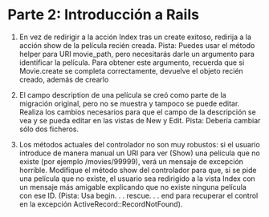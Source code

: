 # Parte 2: Introducción a Rails

1. En vez de redirigir a la acción Index tras un create exitoso, redirija a la acción show de la película recién creada. Pista: Puedes usar el método helper para URI movie_path, pero necesitarás darle un argumento para identificar la película. Para obtener este argumento, recuerda que si Movie.create se completa correctamente, devuelve el objeto recién creado, además de crearlo





2. El campo description de una película se creó como parte de la migración original, pero no se muestra y tampoco se puede editar. Realiza los cambios necesarios para que el campo de la descripción se vea y se pueda editar en las vistas de New y Edit. Pista: Debería cambiar sólo dos ficheros.




3. Los métodos actuales del controlador no son muy robustos: si el usuario introduce de manera manual un URI para ver (Show) una película que no existe (por ejemplo /movies/99999), verá un mensaje de excepción horrible. Modifique el método show del controlador para que, si se pide una película que no existe, el usuario sea redirigido a la vista Index con un mensaje más amigable explicando que no existe ninguna película con ese ID. (Pista: Usa begin. . . rescue. . . end para recuperar el control en la excepción ActiveRecord::RecordNotFound).



